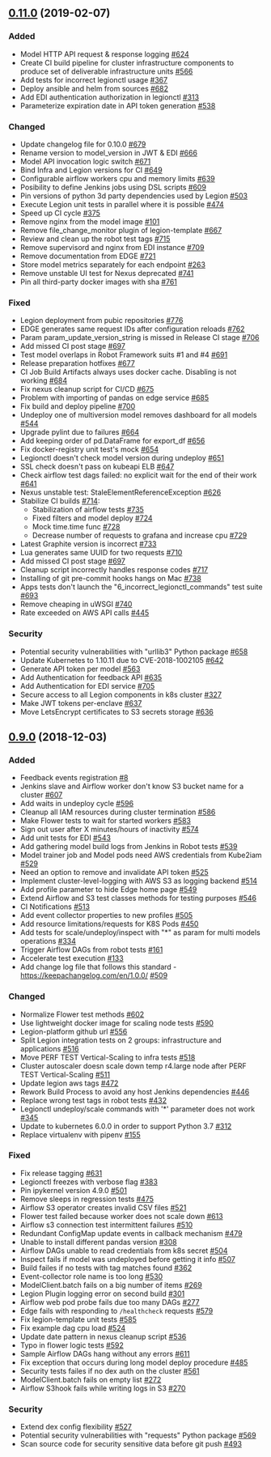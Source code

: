 ## [0.11.0](https://github.com/legion-platform/legion/tree/0.10.0) (2019-02-07)

### Added
- Model HTTP API request & response logging [\#624](https://github.com/legion-platform/legion/issues/624)
- Create CI build pipeline for cluster infrastructure components to produce set of deliverable infrastructure units  [\#566](https://github.com/legion-platform/legion/issues/566)
- Add tests for incorrect legionctl usage [\#367](https://github.com/legion-platform/legion/issues/367)
- Deploy ansible and helm from sources [\#682](https://github.com/legion-platform/legion/issues/682)
- Add EDI authentication authorization in legionctl [\#313](https://github.com/legion-platform/legion/issues/313)
- Parameterize expiration date in API token generation [\#538](https://github.com/legion-platform/legion/issues/538)

### Changed
- Update changelog file for 0.10.0 [\#679](https://github.com/legion-platform/legion/issues/679)
- Rename version to model_version in JWT & EDI [\#666](https://github.com/legion-platform/legion/issues/666)
- Model API invocation logic switch [\#671](https://github.com/legion-platform/legion/issues/671)
- Bind Infra and Legion versions for CI [\#649](https://github.com/legion-platform/legion/issues/649)
- Configurable airflow workers cpu and memory limits [\#639](https://github.com/legion-platform/legion/issues/639)
- Posibility to define Jenkins jobs using DSL scripts [\#609](https://github.com/legion-platform/legion/issues/609)
- Pin versions of python 3d party dependencies used by Legion [\#503](https://github.com/legion-platform/legion/issues/503)
- Execute Legion unit tests in parallel where it is possible [\#474](https://github.com/legion-platform/legion/issues/474)
- Speed up CI cycle [\#375](https://github.com/legion-platform/legion/issues/375)
- Remove nginx from the model image [\#101](https://github.com/legion-platform/legion/issues/101)
- Remove file\_change\_monitor plugin of legion-template [\#667](https://github.com/legion-platform/legion/issues/667)
- Review and clean up the robot test tags [\#715](https://github.com/legion-platform/legion/issues/715)
- Remove supervisord and nginx from EDI instance [\#709](https://github.com/legion-platform/legion/issues/709)
- Remove documentation from EDGE [\#721](https://github.com/legion-platform/legion/issues/721)
- Store model metrics separately for each endpoint [\#263](https://github.com/legion-platform/legion/issues/263)
- Remove unstable UI test for Nexus deprecated [\#741](https://github.com/legion-platform/legion/issues/741)
- Pin all third-party docker images with sha [\#761](https://github.com/legion-platform/legion/issues/761)

### Fixed
- Legion deployment from pubic repositories [\#776](https://github.com/legion-platform/legion/issues/776)
- EDGE generates same request IDs after configuration reloads [\#762](https://github.com/legion-platform/legion/issues/762)
- Param param_update_version_string is missed in Release CI stage [\#706](https://github.com/legion-platform/legion/issues/706)
- Add missed CI post stage [\#697](https://github.com/legion-platform/legion/issues/697)
- Test model overlaps in Robot Framework suits #1 and #4 [\#691](https://github.com/legion-platform/legion/issues/691)
- Release preparation hotfixes [\#677](https://github.com/legion-platform/legion/issues/677)
- CI Job Build Artifacts always uses docker cache. Disabling is not working [\#684](https://github.com/legion-platform/legion/issues/684)
- Fix nexus cleanup script for CI/CD [\#675](https://github.com/legion-platform/legion/issues/675)
- Problem with importing of pandas on edge service [\#685](https://github.com/legion-platform/legion/issues/685)
- Fix build and deploy pipeline [\#700](https://github.com/legion-platform/legion/issues/700)
- Undeploy one of multiversion model removes dashboard for all models [\#544](https://github.com/legion-platform/legion/issues/544)
- Upgrade pylint due to failures [\#664](https://github.com/legion-platform/legion/issues/664)
- Add keeping order of pd.DataFrame for export\_df  [\#656](https://github.com/legion-platform/legion/issues/656)
- Fix docker-registry unit test's mock [\#654](https://github.com/legion-platform/legion/issues/654)
- Legionctl doesn't check model version during undeploy [\#651](https://github.com/legion-platform/legion/issues/651)
- SSL check doesn't pass on kubeapi ELB [\#647](https://github.com/legion-platform/legion/issues/647)
- Check airflow test dags failed: no explicit wait for the end of their work [\#641](https://github.com/legion-platform/legion/issues/641)
- Nexus unstable test:  StaleElementReferenceException  [\#626](https://github.com/legion-platform/legion/issues/626)
- Stabilize CI builds [\#714](https://github.com/legion-platform/legion/issues/714):
    - Stabilization of airflow tests [\#735](https://github.com/legion-platform/legion/pull/735)
    - Fixed filters and model deploy [\#724](https://github.com/legion-platform/legion/pull/724)
    - Mock time.time func [\#728](https://github.com/legion-platform/legion/pull/728)
    - Decrease number of requests to grafana and increase cpu [\#729](https://github.com/legion-platform/legion/pull/729)
- Latest Graphite version is incorrect [\#733](https://github.com/legion-platform/legion/issues/733)
- Lua generates same UUID for two requests [\#710](https://github.com/legion-platform/legion/issues/710)
- Add missed CI post stage [\#697](https://github.com/legion-platform/legion/issues/697)
- Cleanup script incorrectly handles response codes [\#717](https://github.com/legion-platform/legion/issues/717)
- Installing of git pre-commit hooks hangs on Mac [\#738](https://github.com/legion-platform/legion/issues/738)
- Apps tests don't launch the "6_incorrect_legionctl_commands" test suite [\#693](https://github.com/legion-platform/legion/issues/693)
- Remove cheaping in uWSGI [\#740](https://github.com/legion-platform/legion/issues/740)
- Rate exceeded on AWS API calls [\#445](https://github.com/legion-platform/legion/issues/445)

### Security
- Potential security vulnerabilities with "urllib3" Python package [\#658](https://github.com/legion-platform/legion/issues/658)
- Update Kubernetes to 1.10.11 due to CVE-2018-1002105 [\#642](https://github.com/legion-platform/legion/issues/642)
- Generate API token per model [\#563](https://github.com/legion-platform/legion/issues/563)
- Add Authentication for feedback API [\#635](https://github.com/legion-platform/legion/issues/635)
- Add Authentication for EDI service [\#705](https://github.com/legion-platform/legion/pull/705)
- Secure access to all Legion components in k8s cluster [\#327](https://github.com/legion-platform/legion/issues/327)
- Make JWT tokens per-enclave [\#637](https://github.com/legion-platform/legion/issues/637)
- Move LetsEncrypt certificates to S3 secrets storage [\#636](https://github.com/legion-platform/legion/issues/636)


## [0.9.0](https://github.com/legion-platform/legion/tree/0.9.0) (2018-12-03)

### Added
- Feedback events registration [\#8](https://github.com/legion-platform/legion/issues/8)
- Jenkins slave and Airflow worker don't know S3 bucket name for a cluster [\#607](https://github.com/legion-platform/legion/issues/607)
- Add waits in undeploy cycle [\#596](https://github.com/legion-platform/legion/issues/596)
- Cleanup all IAM resources during cluster termination [\#586](https://github.com/legion-platform/legion/issues/586)
- Make Flower tests to wait for started workers [\#583](https://github.com/legion-platform/legion/issues/583)
- Sign out user after X minutes/hours of inactivity [\#574](https://github.com/legion-platform/legion/issues/574)
- Add unit tests for EDI [\#543](https://github.com/legion-platform/legion/issues/543)
- Add gathering model build logs from Jenkins in Robot tests [\#539](https://github.com/legion-platform/legion/issues/539)
- Model trainer job and Model pods need AWS credentials from Kube2iam [\#529](https://github.com/legion-platform/legion/issues/529)
- Need an option to remove and invalidate API token [\#525](https://github.com/legion-platform/legion/issues/525)
- Implement cluster-level-logging with AWS S3 as logging backend [\#514](https://github.com/legion-platform/legion/issues/514)
- Add profile parameter to hide Edge home page [\#549](https://github.com/legion-platform/legion/issues/549)
- Extend Airflow and S3 test classes methods for testing purposes [\#546](https://github.com/legion-platform/legion/issues/546)
- CI Notifications [\#513](https://github.com/legion-platform/legion/issues/513)
- Add event collector properties to new profiles [\#505](https://github.com/legion-platform/legion/issues/505)
- Add resource limitations/requests for K8S Pods [\#450](https://github.com/legion-platform/legion/issues/450)
- Add tests for scale/undeploy/inspect with "*" as param for multi models operations [\#334](https://github.com/legion-platform/legion/issues/334)
- Trigger Airflow DAGs from robot tests [\#161](https://github.com/legion-platform/legion/issues/161)
- Accelerate test execution [\#133](https://github.com/legion-platform/legion/issues/133)
- Add change log file that follows this standard - https://keepachangelog.com/en/1.0.0/  [#509](https://github.com/legion-platform/legion/issues/509)

### Changed
- Normalize Flower test methods [\#602](https://github.com/legion-platform/legion/issues/602)
- Use lightweight docker image for scaling node tests [\#590](https://github.com/legion-platform/legion/issues/590)
- Legion-platform github url [\#556](https://github.com/legion-platform/legion/issues/556)
- Split Legion integration tests on 2 groups: infrastructure and applications [\#516](https://github.com/legion-platform/legion/issues/516)
- Move PERF TEST Vertical-Scaling to infra tests [\#518](https://github.com/legion-platform/legion/issues/518)
- Cluster autoscaler doesn scale down temp r4.large node after PERF TEST Vertical-Scaling [\#511](https://github.com/legion-platform/legion/issues/511)
- Update legion aws tags [\#472](https://github.com/legion-platform/legion/issues/472)
- Rework Build Process to avoid any host Jenkins dependencies [\#446](https://github.com/legion-platform/legion/issues/446)
- Replace wrong test tags in robot tests [\#432](https://github.com/legion-platform/legion/issues/432)
- Legionctl undeploy/scale commands with '*' parameter does not work [\#345](https://github.com/legion-platform/legion/issues/345)
- Update to kubernetes 6.0.0 in order to support Python 3.7 [\#312](https://github.com/legion-platform/legion/issues/312)
- Replace virtualenv with pipenv [\#155](https://github.com/legion-platform/legion/issues/155)

### Fixed
- Fix release tagging [\#631](https://github.com/legion-platform/legion/issues/631)
- Legionctl freezes with verbose flag [\#383](https://github.com/legion-platform/legion/issues/383)
- Pin ipykernel version 4.9.0 [\#501](https://github.com/legion-platform/legion/issues/501)
- Remove sleeps in regression tests [\#475](https://github.com/legion-platform/legion/issues/475)
- Airflow S3 operator creates invalid CSV files [\#521](https://github.com/legion-platform/legion/issues/521)
- Flower test failed because worker does not scale down [\#613](https://github.com/legion-platform/legion/issues/613)
- Airflow s3 connection test intermittent failures [\#510](https://github.com/legion-platform/legion/issues/510)
- Redundant ConfigMap update events in callback mechanism [\#479](https://github.com/legion-platform/legion/issues/479)
- Unable to install different pandas version [\#308](https://github.com/legion-platform/legion/issues/308)
- Airflow DAGs unable to read credentials from k8s secret [\#504](https://github.com/legion-platform/legion/issues/504)
- Inspect fails if model was undeployed before getting it info [\#507](https://github.com/legion-platform/legion/issues/507)
- Build failes if no tests with tag matches found [\#362](https://github.com/legion-platform/legion/issues/362)
- Event-collector role name is too long [\#530](https://github.com/legion-platform/legion/issues/530)
- ModelClient.batch fails on a big number of items [\#269](https://github.com/legion-platform/legion/issues/269)
- Legion Plugin logging error on second build [\#301](https://github.com/legion-platform/legion/issues/301)
- Airflow web pod probe fails due too many DAGs [\#277](https://github.com/legion-platform/legion/issues/277)
- Edge fails with responding to `/healthcheck` requests [\#579](https://github.com/legion-platform/legion/issues/579)
- Fix legion-template unit tests [\#585](https://github.com/legion-platform/legion/issues/585)
- Fix example dag cpu load [\#524](https://github.com/legion-platform/legion/issues/524)
- Update date pattern in nexus cleanup script [\#536](https://github.com/legion-platform/legion/issues/536)
- Typo in flower logic tests [\#592](https://github.com/legion-platform/legion/issues/592)
- Sample Airflow DAGs hang without any errors [\#611](https://github.com/legion-platform/legion/issues/611)
- Fix exception that occurs during long model deploy procedure [\#485](https://github.com/legion-platform/legion/issues/485)
- Security tests failes if no dex auth on the cluster [\#561](https://github.com/legion-platform/legion/issues/561)
- ModelClient.batch fails on empty list [\#272](https://github.com/legion-platform/legion/issues/272)
- Airflow S3hook fails while writing logs in S3 [\#270](https://github.com/legion-platform/legion/issues/270)

### Security
- Extend dex config flexibility [\#527](https://github.com/legion-platform/legion/issues/527)
- Potential security vulnerabilities with "requests" Python package [\#569](https://github.com/legion-platform/legion/issues/569)
- Scan source code for security sensitive data before git push [\#493](https://github.com/legion-platform/legion/issues/493)
